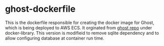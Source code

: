 # ghost-dockerfile

This is the dockerfile responsible for creating the docker image for Ghost,
which is being deployed to AWS ECS. It orginated from
[ghost repo](https://github.com/docker-library/ghost/tree/d597db3b33396195576710c3af6c4c9dffbc454d/3/debian)
under docker-library. This version is modifieid to remove sqlite dependency and
to allow configuring database at container run time.
